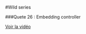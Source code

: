 #Wild series

###Quete 26 : Embedding controller

[Voir la vidéo](http://frvaillant.com/wcs/screencasts/26.mp4)
